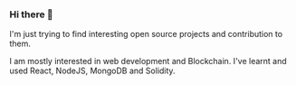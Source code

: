 ### Hi there 👋
I'm just trying to find interesting open source projects and contribution to them.

I am mostly interested in web development and Blockchain. I've learnt and used React, NodeJS, MongoDB and Solidity.

<!--
**Praneeth2k/Praneeth2k** is a ✨ _special_ ✨ repository because its `README.md` (this file) appears on your GitHub profile.

Here are some ideas to get you started:

- 🔭 I’m currently working on ...
- 🌱 I’m currently learning ...
- 👯 I’m looking to collaborate on ...
- 🤔 I’m looking for help with ...
- 💬 Ask me about ...
- 📫 How to reach me: ...
- 😄 Pronouns: ...
- ⚡ Fun fact: ...
-->

